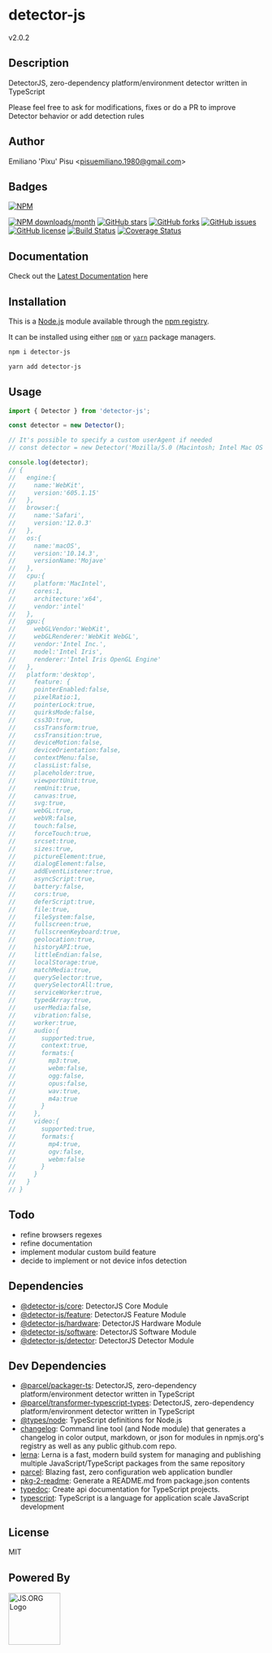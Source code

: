 # detector-js
v2.0.2

## Description
DetectorJS, zero-dependency platform/environment detector written in TypeScript

Please feel free to ask for modifications, fixes or do a PR to improve Detector behavior or add detection rules

## Author
Emiliano &#39;Pixu&#39; Pisu &lt;pisuemiliano.1980@gmail.com&gt;

## Badges
[![NPM](https://nodei.co/npm/detector-js.png)](https://nodei.co/npm/detector-js/)

[![NPM downloads/month](https://img.shields.io/npm/dm/detector-js.svg)](https://img.shields.io/npm/dm/detector-js.svg) [![GitHub stars](https://img.shields.io/github/stars/pixu1980/detector-js.svg?style=plastic)](https://github.com/pixu1980/detector-js/stargazers) [![GitHub forks](https://img.shields.io/github/forks/pixu1980/detector-js.svg?style=plastic)](https://github.com/pixu1980/detector-js/network) [![GitHub issues](https://img.shields.io/github/issues/pixu1980/detector-js.svg?style=plastic)](https://github.com/pixu1980/detector-js/issues) [![GitHub license](https://img.shields.io/github/license/pixu1980/detector-js.svg?style=plastic)](https://github.com/pixu1980/detector-js/blob/master/LICENSE) [![Build Status](https://travis-ci.org/pixu1980/detector-js.svg?branch=master)](https://travis-ci.org/pixu1980/detector-js) [![Coverage Status](https://coveralls.io/repos/github/pixu1980/detector-js/badge.svg?branch=master)](https://coveralls.io/github/pixu1980/detector-js?branch=master)

## Documentation
Check out the [Latest Documentation](https://pixu1980.github.io/detector-js/docs/index.html) here


## Installation
This is a [Node.js](https://nodejs.org/) module available through the [npm registry](https://www.npmjs.com/). 

It can be installed using either [`npm`](https://docs.npmjs.com/getting-started/installing-npm-packages-locally) or [`yarn`](https://yarnpkg.com/en/) package managers.

```sh
npm i detector-js
```

```sh
yarn add detector-js
```

## Usage
```js
import { Detector } from 'detector-js';

const detector = new Detector();

// It's possible to specify a custom userAgent if needed
// const detector = new Detector('Mozilla/5.0 (Macintosh; Intel Mac OS X 10_14_3) AppleWebKit/605.1.15 (KHTML, like Gecko) Version/12.0.3 Safari/605.1.15');

console.log(detector);
// {
//   engine:{
//     name:'WebKit',
//     version:'605.1.15'
//   },
//   browser:{
//     name:'Safari',
//     version:'12.0.3'
//   },
//   os:{
//     name:'macOS',
//     version:'10.14.3',
//     versionName:'Mojave'
//   },
//   cpu:{
//     platform:'MacIntel',
//     cores:1,
//     architecture:'x64',
//     vendor:'intel'
//   },
//   gpu:{
//     webGLVendor:'WebKit',
//     webGLRenderer:'WebKit WebGL',
//     vendor:'Intel Inc.',
//     model:'Intel Iris',
//     renderer:'Intel Iris OpenGL Engine'
//   },
//   platform:'desktop',
//     feature: {
//     pointerEnabled:false,
//     pixelRatio:1,
//     pointerLock:true,
//     quirksMode:false,
//     css3D:true,
//     cssTransform:true,
//     cssTransition:true,
//     deviceMotion:false,
//     deviceOrientation:false,
//     contextMenu:false,
//     classList:false,
//     placeholder:true,
//     viewportUnit:true,
//     remUnit:true,
//     canvas:true,
//     svg:true,
//     webGL:true,
//     webVR:false,
//     touch:false,
//     forceTouch:true,
//     srcset:true,
//     sizes:true,
//     pictureElement:true,
//     dialogElement:false,
//     addEventListener:true,
//     asyncScript:true,
//     battery:false,
//     cors:true,
//     deferScript:true,
//     file:true,
//     fileSystem:false,
//     fullscreen:true,
//     fullscreenKeyboard:true,
//     geolocation:true,
//     historyAPI:true,
//     littleEndian:false,
//     localStorage:true,
//     matchMedia:true,
//     querySelector:true,
//     querySelectorAll:true,
//     serviceWorker:true,
//     typedArray:true,
//     userMedia:false,
//     vibration:false,
//     worker:true,
//     audio:{
//       supported:true,
//       context:true,
//       formats:{
//         mp3:true,
//         webm:false,
//         ogg:false,
//         opus:false,
//         wav:true,
//         m4a:true
//       }
//     },
//     video:{
//       supported:true,
//       formats:{
//         mp4:true,
//         ogv:false,
//         webm:false
//       }
//     }
//   }
// }
```

## Todo
- refine browsers regexes
- refine documentation
- implement modular custom build feature
- decide to implement or not device infos detection

## Dependencies
- [@detector-js/core](https://ghub.io/@detector-js/core): DetectorJS Core Module
- [@detector-js/feature](https://ghub.io/@detector-js/feature): DetectorJS Feature Module
- [@detector-js/hardware](https://ghub.io/@detector-js/hardware): DetectorJS Hardware Module
- [@detector-js/software](https://ghub.io/@detector-js/software): DetectorJS Software Module
- [@detector-js/detector](https://ghub.io/@detector-js/detector): DetectorJS Detector Module

## Dev Dependencies
- [@parcel/packager-ts](https://ghub.io/@parcel/packager-ts): DetectorJS, zero-dependency platform/environment detector written in TypeScript
- [@parcel/transformer-typescript-types](https://ghub.io/@parcel/transformer-typescript-types): DetectorJS, zero-dependency platform/environment detector written in TypeScript
- [@types/node](https://ghub.io/@types/node): TypeScript definitions for Node.js
- [changelog](https://ghub.io/changelog): Command line tool (and Node module) that generates a changelog in color output, markdown, or json for modules in npmjs.org&#39;s registry as well as any public github.com repo.
- [lerna](https://ghub.io/lerna): Lerna is a fast, modern build system for managing and publishing multiple JavaScript/TypeScript packages from the same repository
- [parcel](https://ghub.io/parcel): Blazing fast, zero configuration web application bundler
- [pkg-2-readme](https://ghub.io/pkg-2-readme): Generate a README.md from package.json contents
- [typedoc](https://ghub.io/typedoc): Create api documentation for TypeScript projects.
- [typescript](https://ghub.io/typescript): TypeScript is a language for application scale JavaScript development



## License
MIT

## Powered By
<a href="http://js.org" target="_blank" title="JS.ORG | JavaScript Community">
<img src="http://logo.js.org/dark_horz.png" width="102" alt="JS.ORG Logo"/></a>
<!-- alternatives [bright|dark]_[horz|vert|tiny].png (width[horz:102,vert:50,tiny:77]) -->
